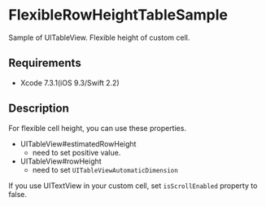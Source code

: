 # FlexibleRowHeightTableSample

Sample of UITableView. Flexible height of custom cell.

## Requirements
- Xcode 7.3.1(iOS 9.3/Swift 2.2)

## Description

For flexible cell height, you can use these properties.
- UITableView#estimatedRowHeight
    - need to set positive value. 
- UITableView#rowHeight
    - need to set `UITableViewAutomaticDimension`

If you use UITextView in your custom cell, set `isScrollEnabled` property to false.
